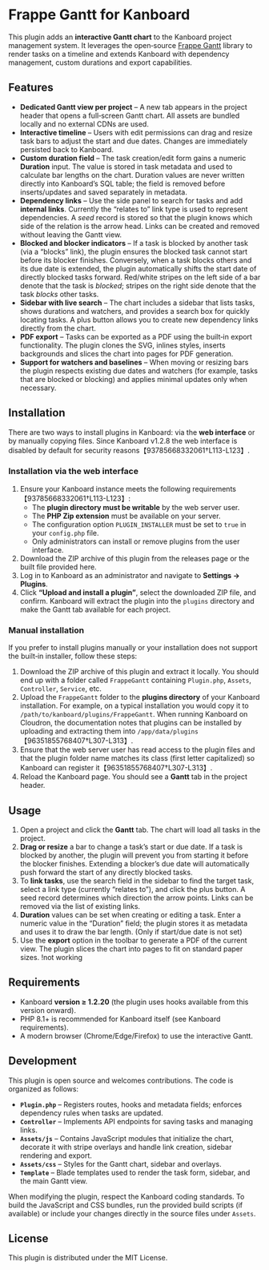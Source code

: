 # Frappe Gantt for Kanboard

This plugin adds an **interactive Gantt chart** to the Kanboard project management system.  It leverages the open‑source [Frappe Gantt](https://github.com/frappe/gantt) library to render tasks on a timeline and extends Kanboard with dependency management, custom durations and export capabilities.

## Features

* **Dedicated Gantt view per project** – A new tab appears in the project header that opens a full‑screen Gantt chart.  All assets are bundled locally and no external CDNs are used.
* **Interactive timeline** – Users with edit permissions can drag and resize task bars to adjust the start and due dates.  Changes are immediately persisted back to Kanboard.
* **Custom duration field** – The task creation/edit form gains a numeric **Duration** input.  The value is stored in task metadata and used to calculate bar lengths on the chart.  Duration values are never written directly into Kanboard’s SQL table; the field is removed before inserts/updates and saved separately in metadata.
* **Dependency links** – Use the side panel to search for tasks and add **internal links**.  Currently the “relates to” link type is used to represent dependencies.  A *seed* record is stored so that the plugin knows which side of the relation is the arrow head.  Links can be created and removed without leaving the Gantt view.
* **Blocked and blocker indicators** – If a task is blocked by another task (via a “blocks” link), the plugin ensures the blocked task cannot start before its blocker finishes.  Conversely, when a task blocks others and its due date is extended, the plugin automatically shifts the start date of directly blocked tasks forward.  Red/white stripes on the left side of a bar denote that the task is *blocked*; stripes on the right side denote that the task *blocks* other tasks.
* **Sidebar with live search** – The chart includes a sidebar that lists tasks, shows durations and watchers, and provides a search box for quickly locating tasks.  A plus button allows you to create new dependency links directly from the chart.
* **PDF export** – Tasks can be exported as a PDF using the built‑in export functionality.  The plugin clones the SVG, inlines styles, inserts backgrounds and slices the chart into pages for PDF generation.
* **Support for watchers and baselines** – When moving or resizing bars the plugin respects existing due dates and watchers (for example, tasks that are blocked or blocking) and applies minimal updates only when necessary.

## Installation

There are two ways to install plugins in Kanboard: via the **web interface** or by manually copying files.  Since Kanboard v1.2.8 the web interface is disabled by default for security reasons【93785668332061†L113-L123】.

### Installation via the web interface

1. Ensure your Kanboard instance meets the following requirements【93785668332061†L113-L123】:
   * The **plugin directory must be writable** by the web server user.
   * The **PHP Zip extension** must be available on your server.
   * The configuration option `PLUGIN_INSTALLER` must be set to `true` in your `config.php` file.
   * Only administrators can install or remove plugins from the user interface.
2. Download the ZIP archive of this plugin from the releases page or the built file provided here.
3. Log in to Kanboard as an administrator and navigate to **Settings → Plugins**.
4. Click **“Upload and install a plugin”**, select the downloaded ZIP file, and confirm.  Kanboard will extract the plugin into the `plugins` directory and make the Gantt tab available for each project.

### Manual installation

If you prefer to install plugins manually or your installation does not support the built‑in installer, follow these steps:

1. Download the ZIP archive of this plugin and extract it locally.  You should end up with a folder called `FrappeGantt` containing `Plugin.php`, `Assets`, `Controller`, `Service`, etc.
2. Upload the `FrappeGantt` folder to the **plugins directory** of your Kanboard installation.  For example, on a typical installation you would copy it to `/path/to/kanboard/plugins/FrappeGantt`.  When running Kanboard on Cloudron, the documentation notes that plugins can be installed by uploading and extracting them into `/app/data/plugins`【96351855768407†L307-L313】.
3. Ensure that the web server user has read access to the plugin files and that the plugin folder name matches its class (first letter capitalized) so Kanboard can register it【96351855768407†L307-L313】.
4. Reload the Kanboard page.  You should see a **Gantt** tab in the project header.

## Usage

1. Open a project and click the **Gantt** tab.  The chart will load all tasks in the project.
2. **Drag or resize** a bar to change a task’s start or due date.  If a task is blocked by another, the plugin will prevent you from starting it before the blocker finishes.  Extending a blocker’s due date will automatically push forward the start of any directly blocked tasks.
3. To **link tasks**, use the search field in the sidebar to find the target task, select a link type (currently “relates to”), and click the plus button.  A seed record determines which direction the arrow points.  Links can be removed via the list of existing links.
4. **Duration** values can be set when creating or editing a task.  Enter a numeric value in the “Duration” field; the plugin stores it as metadata and uses it to draw the bar length. (Only if start/due date is not set)
5. Use the **export** option in the toolbar to generate a PDF of the current view.  The plugin slices the chart into pages to fit on standard paper sizes. !not working

## Requirements

* Kanboard **version ≥ 1.2.20** (the plugin uses hooks available from this version onward).
* PHP 8.1+ is recommended for Kanboard itself (see Kanboard requirements).
* A modern browser (Chrome/Edge/Firefox) to use the interactive Gantt.

## Development

This plugin is open source and welcomes contributions.  The code is organized as follows:

* **`Plugin.php`** – Registers routes, hooks and metadata fields; enforces dependency rules when tasks are updated.
* **`Controller`** – Implements API endpoints for saving tasks and managing links.
* **`Assets/js`** – Contains JavaScript modules that initialize the chart, decorate it with stripe overlays and handle link creation, sidebar rendering and export.
* **`Assets/css`** – Styles for the Gantt chart, sidebar and overlays.
* **`Template`** – Blade templates used to render the task form, sidebar, and the main Gantt view.

When modifying the plugin, respect the Kanboard coding standards.  To build the JavaScript and CSS bundles, run the provided build scripts (if available) or include your changes directly in the source files under `Assets`.

## License

This plugin is distributed under the MIT License. 
